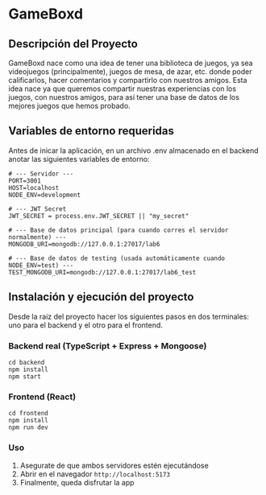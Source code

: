 # GameBoxd

## Descripción del Proyecto

GameBoxd nace como una idea de tener una biblioteca de juegos, ya sea videojuegos (principalmente), juegos de mesa, de azar, etc. donde poder calificarlos, hacer comentarios y compartirlo con nuestros amigos. Esta idea nace ya que queremos compartir nuestras experiencias con los juegos, con nuestros amigos, para así tener una base de datos de los mejores juegos que hemos probado.

## Variables de entorno requeridas
Antes de inicar la aplicación, en un archivo .env almacenado en el backend anotar las siguientes variables de entorno:

```
# --- Servidor ---
PORT=3001
HOST=localhost
NODE_ENV=development

# --- JWT Secret
JWT_SECRET = process.env.JWT_SECRET || "my_secret"

# --- Base de datos principal (para cuando corres el servidor normalmente) ---
MONGODB_URI=mongodb://127.0.0.1:27017/lab6

# --- Base de datos de testing (usada automáticamente cuando NODE_ENV=test) ---
TEST_MONGODB_URI=mongodb://127.0.0.1:27017/lab6_test
```


## Instalación y ejecución del proyecto

Desde la raiz del proyecto hacer los siguientes pasos en dos terminales: uno para el backend y el otro para el frontend.

### Backend real (TypeScript + Express + Mongoose)

```
cd backend
npm install
npm start
```

### Frontend (React)

```
cd frontend
npm install
npm run dev
```

### Uso

1. Asegurate de que ambos servidores estén ejecutándose
2. Abrir en el navegador `http://localhost:5173`
3. Finalmente, queda disfrutar la app
